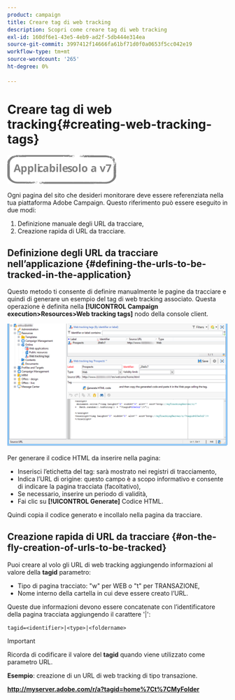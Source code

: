 ```yaml
---
product: campaign
title: Creare tag di web tracking
description: Scopri come creare tag di web tracking
exl-id: 160df6e1-43e5-4eb9-ad2f-5db444e314ea
source-git-commit: 3997412f14666fa61bf71d0f0a0653f5cc042e19
workflow-type: tm+mt
source-wordcount: '265'
ht-degree: 0%

---
```


# Creare tag di web tracking{#creating-web-tracking-tags}

![](../../assets/v7-only.svg)

Ogni pagina del sito che desideri monitorare deve essere referenziata nella tua piattaforma Adobe Campaign. Questo riferimento può essere eseguito in due modi:

1. Definizione manuale degli URL da tracciare,
1. Creazione rapida di URL da tracciare.

## Definizione degli URL da tracciare nell’applicazione {#defining-the-urls-to-be-tracked-in-the-application}

Questo metodo ti consente di definire manualmente le pagine da tracciare e quindi di generare un esempio del tag di web tracking associato. Questa operazione è definita nella **[!UICONTROL Campaign execution>Resources>Web tracking tags]** nodo della console client.

![](assets/d_ncs_integration_webtracking_screen.png)

Per generare il codice HTML da inserire nella pagina:

* Inserisci l’etichetta del tag: sarà mostrato nei registri di tracciamento,
* Indica l’URL di origine: questo campo è a scopo informativo e consente di indicare la pagina tracciata (facoltativo),
* Se necessario, inserire un periodo di validità,
* Fai clic su **[!UICONTROL Generate]** Codice HTML.

Quindi copia il codice generato e incollalo nella pagina da tracciare.

## Creazione rapida di URL da tracciare {#on-the-fly-creation-of-urls-to-be-tracked}

Puoi creare al volo gli URL di web tracking aggiungendo informazioni al valore della **tagid** parametro:

* Tipo di pagina tracciato: &quot;w&quot; per WEB o &quot;t&quot; per TRANSAZIONE,
* Nome interno della cartella in cui deve essere creato l’URL.

Queste due informazioni devono essere concatenate con l’identificatore della pagina tracciata aggiungendo il carattere &#39;|&#39;:

```
tagid=<identifier>|<type>|<foldername>
```

>[!IMPORTANT]
>
>Ricorda di codificare il valore del **tagid** quando viene utilizzato come parametro URL.

**Esempio**: creazione di un URL di web tracking di tipo transazione.

**http://myserver.adobe.com/r/a?tagid=home%7Ct%7CMyFolder**
